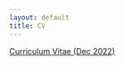 ```yaml
---
layout: default
title: CV
---
```


<a href ="https://yitalu.github.io/pdf/cv_lu_dec2022.pdf">Curriculum Vitae (Dec 2022)</a>